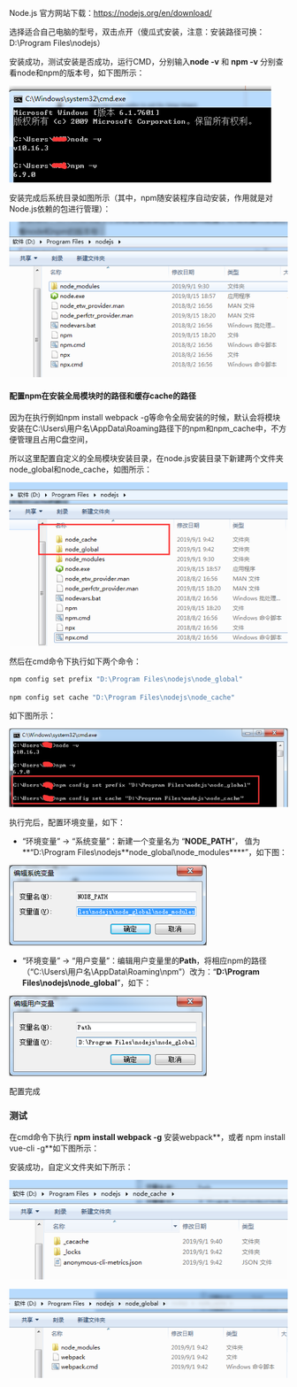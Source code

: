 Node.js 官方网站下载：https://nodejs.org/en/download/

选择适合自己电脑的型号，双击点开（傻瓜式安装，注意：安装路径可换：D:\Program Files\nodejs）

安装成功，测试安装是否成功，运行CMD，分别输入**node -v** 和 **npm -v** 分别查看node和npm的版本号，如下图所示：

![img](img/1033899-20190901101743418-645649144.png)

安装完成后系统目录如图所示（其中，npm随安装程序自动安装，作用就是对Node.js依赖的包进行管理）：

![img](img/1033899-20190901102144900-1262957218.png)

#### 配置npm在安装全局模块时的路径和缓存cache的路径

因为在执行例如npm install webpack -g等命令全局安装的时候，默认会将模块安装在C:\Users\用户名\AppData\Roaming路径下的npm和npm_cache中，不方便管理且占用C盘空间，

所以这里配置自定义的全局模块安装目录，在node.js安装目录下新建两个文件夹 node_global和node_cache，如图所示：

![img](img/1033899-20190901103455027-1589814201.png)

然后在cmd命令下执行如下两个命令：

```cmd
npm config set prefix "D:\Program Files\nodejs\node_global"

npm config set cache "D:\Program Files\nodejs\node_cache"
```

如下图所示：

![img](img/1033899-20190901103138962-1530796063.png)

执行完后，配置环境变量，如下：

- “环境变量” -> “系统变量”：新建一个变量名为 “**NODE_PATH**”， 值为**“D:\Program Files\nodejs\*\*node_global\node_modules\****”，如下图：

![img](img/1033899-20200423003411277-1087479102.png)

- “环境变量” -> “用户变量”：编辑用户变量里的**Path**，将相应npm的路径（“C:\Users\用户名\AppData\Roaming\npm”）改为：“**D:\Program Files\nodejs\node_global**”，如下：

![img](img/1033899-20190901104327319-1890106895.png)

配置完成

### 测试

在cmd命令下执行 **npm install webpack -g** 安装webpack**，或者	npm install vue-cli -g**如下图所示：

安装成功，自定义文件夹如下所示：

![img](img/1033899-20190901104806487-238482989.png)

![img](img/1033899-20190901104839020-881720590.png)